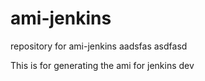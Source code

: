 # ami-jenkins
repository for ami-jenkins
aadsfas
asdfasd

This is for generating the ami for jenkins
dev
